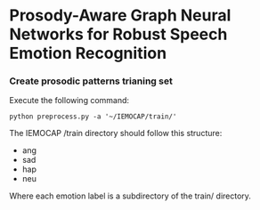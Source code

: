# Prosody-Aware Graph Neural Networks for Robust Speech Emotion Recognition

### Create prosodic patterns trianing set

Execute the following command:
```
python preprocess.py -a '~/IEMOCAP/train/'

```

The IEMOCAP /train directory should follow this structure:

 - ang
 - sad
 - hap
 - neu
  
Where each emotion label is a subdirectory of the train/ directory.

